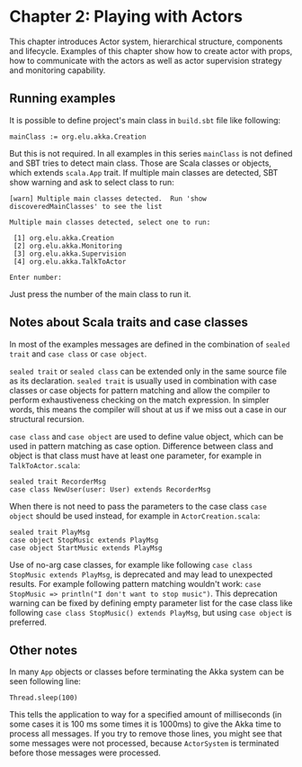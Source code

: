 # Chapter 2: Playing with Actors
This chapter introduces Actor system, hierarchical structure, components and lifecycle. Examples of this chapter show how to create actor with props, how to communicate with the actors as well as actor supervision strategy and monitoring capability.

## Running examples
It is possible to define project's main class in `build.sbt` file like following:
	
	mainClass := org.elu.akka.Creation

But this is not required. In all examples in this series `mainClass` is not defined and SBT tries to detect main class. Those are Scala classes or objects, which extends `scala.App` trait. If multiple main classes are detected, SBT show warning and ask to select class to run:
	
	[warn] Multiple main classes detected.  Run 'show discoveredMainClasses' to see the list

	Multiple main classes detected, select one to run:

	 [1] org.elu.akka.Creation
	 [2] org.elu.akka.Monitoring
	 [3] org.elu.akka.Supervision
	 [4] org.elu.akka.TalkToActor

	Enter number: 
	
Just press the number of the main class to run it.

## Notes about Scala traits and case classes
In most of the examples messages are defined in the combination of `sealed trait` and `case class` or `case object`.

`sealed trait` or `sealed class` can be extended only in the same source file as its declaration. `sealed trait` is usually used in combination with case classes or case objects for pattern matching and allow the compiler to perform exhaustiveness checking on the match expression. In simpler words, this means the compiler will shout at us if we miss out a case in our structural recursion.

`case class` and `case object` are used to define value object, which can be used in pattern matching as case option. Difference between class and object is that class must have at least one parameter, for example in `TalkToActor.scala`:
	
	sealed trait RecorderMsg
	case class NewUser(user: User) extends RecorderMsg

When there is not need to pass the parameters to the case class `case object` should be used instead, for example in `ActorCreation.scala`:

	sealed trait PlayMsg
	case object StopMusic extends PlayMsg
	case object StartMusic extends PlayMsg
  	
Use of no-arg case classes, for example like following `case class StopMusic extends PlayMsg`, is deprecated and may lead to unexpected results. For example following pattern matching wouldn't work: `case StopMusic => println("I don't want to stop music")`. This deprecation warning can be fixed by defining empty parameter list for the case class like following `case class StopMusic() extends PlayMsg`, but using `case object` is preferred.

## Other notes
In many `App` objects or classes before terminating the Akka system can be seen following line:

	Thread.sleep(100)
	
This tells the application to way for a specified amount of milliseconds (in some cases it is 100 ms some times it is 1000ms) to give the Akka time to process all messages. If you try to remove those lines, you might see that some messages were not processed, because `ActorSystem` is terminated before those messages were processed.
